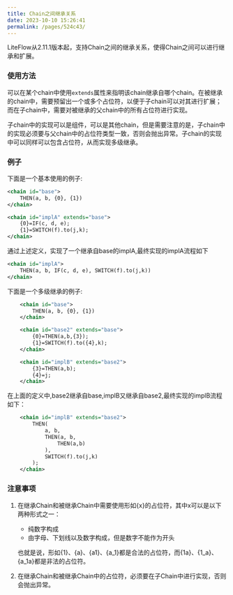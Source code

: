 ```yaml
---
title: Chain之间继承关系
date: 2023-10-10 15:26:41
permalink: /pages/524c43/
---
```

LiteFlow从2.11.1版本起，支持Chain之间的继承关系，使得Chain之间可以进行继承和扩展。

### 使用方法
可以在某个chain中使用```extends```属性来指明该chain继承自哪个chain。在被继承的chain中，需要预留出一个或多个占位符，以便于子chain可以对其进行扩展；而在子chain中，需要对被继承的父chain中的所有占位符进行实现。

子chain中的实现可以是组件，可以是其他chain，但是需要注意的是，子chain中的实现必须要与父chain中的占位符类型一致，否则会抛出异常。子chain的实现中可以同样可以包含占位符，从而实现多级继承。


### 例子
下面是一个基本使用的例子:
``` xml
<chain id="base">
    THEN(a, b, {0}, {1})
</chain>

<chain id="implA" extends="base">
    {0}=IF(c, d, e);
    {1}=SWITCH(f).to(j,k);
</chain>
```
通过上述定义，实现了一个继承自base的implA,最终实现的implA流程如下
``` xml
<chain id="implA">
    THEN(a, b, IF(c, d, e), SWITCH(f).to(j,k))
</chain>
```

下面是一个多级继承的例子:
``` xml
    <chain id="base">
        THEN(a, b, {0}, {1})
    </chain>

    <chain id="base2" extends="base">
        {0}=THEN(a,b,{3});
        {1}=SWITCH(f).to({4},k);
    </chain>

    <chain id="implB" extends="base2">
        {3}=THEN(a,b);
        {4}=j;
    </chain>
```
在上面的定义中,base2继承自base,implB又继承自base2,最终实现的implB流程如下：
``` xml
    <chain id="implB" extends="base2">
        THEN(
            a, b,
            THEN(a, b,
                THEN(a,b)
            ),
            SWITCH(f).to(j,k) 
        );
    </chain>
```

### 注意事项
1. 在继承Chain和被继承Chain中需要使用形如{x}的占位符，其中x可以是以下两种形式之一：
    - 纯数字构成
    - 由字母、下划线以及数字构成，但是数字不能作为开头

    也就是说，形如{1}、{a}、{a1}、{a_1}都是合法的占位符，而{1a}、{1_a}、{a_1a}都是非法的占位符。
2. 在继承Chain和被继承Chain中的占位符，必须要在子Chain中进行实现，否则会抛出异常。